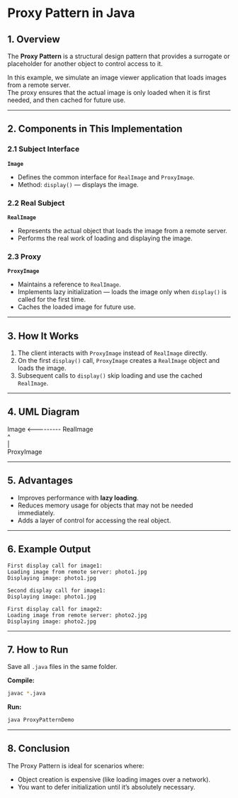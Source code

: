 # Proxy Pattern in Java

## 1. Overview
The **Proxy Pattern** is a structural design pattern that provides a surrogate or placeholder for another object to control access to it.

In this example, we simulate an image viewer application that loads images from a remote server.  
The proxy ensures that the actual image is only loaded when it is first needed, and then cached for future use.

---

## 2. Components in This Implementation

### 2.1 Subject Interface
**`Image`**  
- Defines the common interface for `RealImage` and `ProxyImage`.  
- Method: `display()` — displays the image.

### 2.2 Real Subject
**`RealImage`**  
- Represents the actual object that loads the image from a remote server.  
- Performs the real work of loading and displaying the image.

### 2.3 Proxy
**`ProxyImage`**  
- Maintains a reference to `RealImage`.  
- Implements lazy initialization — loads the image only when `display()` is called for the first time.  
- Caches the loaded image for future use.

---

## 3. How It Works
1. The client interacts with `ProxyImage` instead of `RealImage` directly.
2. On the first `display()` call, `ProxyImage` creates a `RealImage` object and loads the image.
3. Subsequent calls to `display()` skip loading and use the cached `RealImage`.

---

## 4. UML Diagram
Image <--------- RealImage  
^  
|  
ProxyImage

---

## 5. Advantages
- Improves performance with **lazy loading**.
- Reduces memory usage for objects that may not be needed immediately.
- Adds a layer of control for accessing the real object.

---

## 6. Example Output
```text
First display call for image1:
Loading image from remote server: photo1.jpg
Displaying image: photo1.jpg

Second display call for image1:
Displaying image: photo1.jpg

First display call for image2:
Loading image from remote server: photo2.jpg
Displaying image: photo2.jpg
```

---

## 7. How to Run

Save all `.java` files in the same folder.

**Compile:**
```bash
javac *.java
```

**Run:**
```bash
java ProxyPatternDemo
```

---

## 8. Conclusion
The Proxy Pattern is ideal for scenarios where:

- Object creation is expensive (like loading images over a network).
- You want to defer initialization until it’s absolutely necessary.
